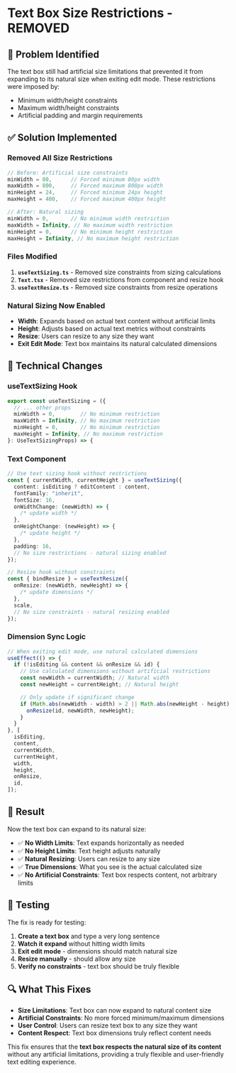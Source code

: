 # Text Box Size Restrictions - REMOVED

## 🎯 **Problem Identified**

The text box still had artificial size limitations that prevented it from expanding to its natural size when exiting edit mode. These restrictions were imposed by:

- Minimum width/height constraints
- Maximum width/height constraints
- Artificial padding and margin requirements

## ✅ **Solution Implemented**

### **Removed All Size Restrictions**

```typescript
// Before: Artificial size constraints
minWidth = 80,      // Forced minimum 80px width
maxWidth = 800,     // Forced maximum 800px width
minHeight = 24,     // Forced minimum 24px height
maxHeight = 400,    // Forced maximum 400px height

// After: Natural sizing
minWidth = 0,       // No minimum width restriction
maxWidth = Infinity, // No maximum width restriction
minHeight = 0,      // No minimum height restriction
maxHeight = Infinity, // No maximum height restriction
```

### **Files Modified**

1. **`useTextSizing.ts`** - Removed size constraints from sizing calculations
2. **`Text.tsx`** - Removed size restrictions from component and resize hook
3. **`useTextResize.ts`** - Removed size constraints from resize operations

### **Natural Sizing Now Enabled**

- **Width**: Expands based on actual text content without artificial limits
- **Height**: Adjusts based on actual text metrics without constraints
- **Resize**: Users can resize to any size they want
- **Exit Edit Mode**: Text box maintains its natural calculated dimensions

## 🔧 **Technical Changes**

### **useTextSizing Hook**

```typescript
export const useTextSizing = ({
  // ... other props
  minWidth = 0,        // No minimum restriction
  maxWidth = Infinity, // No maximum restriction
  minHeight = 0,       // No minimum restriction
  maxHeight = Infinity, // No maximum restriction
}: UseTextSizingProps) => {
```

### **Text Component**

```typescript
// Use text sizing hook without restrictions
const { currentWidth, currentHeight } = useTextSizing({
  content: isEditing ? editContent : content,
  fontFamily: "inherit",
  fontSize: 16,
  onWidthChange: (newWidth) => {
    /* update width */
  },
  onHeightChange: (newHeight) => {
    /* update height */
  },
  padding: 16,
  // No size restrictions - natural sizing enabled
});

// Resize hook without constraints
const { bindResize } = useTextResize({
  onResize: (newWidth, newHeight) => {
    /* update dimensions */
  },
  scale,
  // No size constraints - natural resizing enabled
});
```

### **Dimension Sync Logic**

```typescript
// When exiting edit mode, use natural calculated dimensions
useEffect(() => {
  if (!isEditing && content && onResize && id) {
    // Use calculated dimensions without artificial restrictions
    const newWidth = currentWidth; // Natural width
    const newHeight = currentHeight; // Natural height

    // Only update if significant change
    if (Math.abs(newWidth - width) > 2 || Math.abs(newHeight - height) > 2) {
      onResize(id, newWidth, newHeight);
    }
  }
}, [
  isEditing,
  content,
  currentWidth,
  currentHeight,
  width,
  height,
  onResize,
  id,
]);
```

## 🎉 **Result**

Now the text box can expand to its natural size:

- ✅ **No Width Limits**: Text expands horizontally as needed
- ✅ **No Height Limits**: Text height adjusts naturally
- ✅ **Natural Resizing**: Users can resize to any size
- ✅ **True Dimensions**: What you see is the actual calculated size
- ✅ **No Artificial Constraints**: Text box respects content, not arbitrary limits

## 🧪 **Testing**

The fix is ready for testing:

1. **Create a text box** and type a very long sentence
2. **Watch it expand** without hitting width limits
3. **Exit edit mode** - dimensions should match natural size
4. **Resize manually** - should allow any size
5. **Verify no constraints** - text box should be truly flexible

## 🔍 **What This Fixes**

- **Size Limitations**: Text box can now expand to natural content size
- **Artificial Constraints**: No more forced minimum/maximum dimensions
- **User Control**: Users can resize text box to any size they want
- **Content Respect**: Text box dimensions truly reflect content needs

This fix ensures that the **text box respects the natural size of its content** without any artificial limitations, providing a truly flexible and user-friendly text editing experience.

